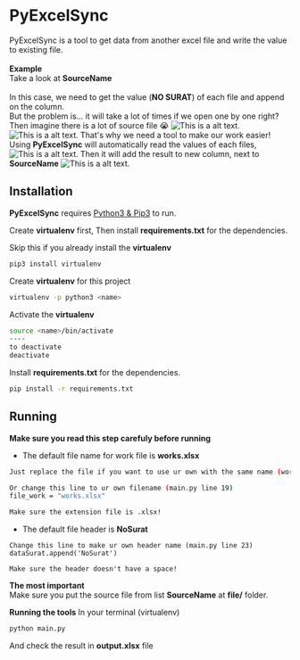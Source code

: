 # PyExcelSync

PyExcelSync is a tool to get data from another excel file and write the value to existing file.
<br /> <br />
**Example** <br />
Take a look at **SourceName**
<br /> <br />
In this case, we need to get the value (**NO SURAT**) of each file and append on the column.
<br />
But the problem is... it will take a lot of times if we open one by one right? <br />
Then imagine there is a lot of source file 😭
![This is a alt text.](https://i.imgur.com/ZbLXPfC.png "This is a sample image.")
![This is a alt text.](https://i.imgur.com/Ba6nbVV.png "This is a sample image.")
That's why we need a tool to make our work easier! <br />
Using **PyExcelSync** will automatically read the values of each files,
![This is a alt text.](https://i.imgur.com/4iqqxVq.png "This is a sample image.")
Then it will add the result to new column, next to **SourceName**
![This is a alt text.](https://i.imgur.com/IUNW24s.png "This is a sample image.")

## Installation

**PyExcelSync** requires [Python3 & Pip3](https://www.python.org/downloads/) to run.

Create **virtualenv** first,
Then install **requirements.txt** for the dependencies.

Skip this if you already install the **virtualenv**

```sh
pip3 install virtualenv
```

Create **virtualenv** for this project

```sh
virtualenv -p python3 <name>
```

Activate the **virtualenv**

```sh
source <name>/bin/activate
----
to deactivate
deactivate
```

Install **requirements.txt** for the dependencies.

```sh
pip install -r requirements.txt
```

## Running

**Make sure you read this step carefuly before running**

- The default file name for work file is **works.xlsx**

```sh
Just replace the file if you want to use ur own with the same name (works.xlsx)

Or change this line to ur own filename (main.py line 19)
file_work = "works.xlsx"

Make sure the extension file is .xlsx!
```

- The default file header is **NoSurat**

```
Change this line to make ur own header name (main.py line 23)
dataSurat.append('NoSurat')

Make sure the header doesn't have a space!
```

**The most important** <br />
Make sure you put the source file from list **SourceName** at **file/** folder.

**Running the tools**
In your terminal (virtualenv)

```sh
python main.py
```

And check the result in **output.xlsx** file
